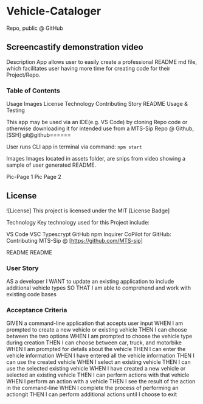 # Vehicle-Cataloger

 Repo, public @ GitHub

## Screencastify demonstration video

Description
App allows user to easily create a professional README md file, which facilitates user having more time for creating code for their Project/Repo.

### Table of Contents
Usage
Images
License
Technology
Contributing
Story
README
Usage & Testing

This app may be used via an IDE(e.g. VS Code) by cloning Repo code or otherwise downloading it for intended use from a MTS-Sip Repo @ Github, [SSH] git@github======

User runs CLI app in terminal via command: ``npm start``

Images
Images located in assets folder, are snips from video showing a sample of user generated README.

Pic-Page 1
Pic Page 2

## License
![License] This project is licensed under the MIT
[License Badge]

Technology
Key technology used for this Project include:

VS Code VSC
Typescrypt 
GitHub 
npm Inquirer
CoPilot for GitHub:
Contributing
MTS-Sip @ [https://github.com/MTS-sip]

README
README

### User Story
AS a developer 
I WANT to update an existing application to include additional vehicle types SO THAT I am able to comprehend and work with existing code bases

### Acceptance Criteria 
GIVEN a command-line application that accepts user input 
WHEN I am prompted to create a new vehicle or existing vehicle 
THEN I can choose between the two options 
WHEN I am prompted to choose the vehicle type during creation THEN I can choose between car, truck, and motorbike 
WHEN I am prompted for details about the vehicle 
THEN I can enter the vehicle information 
WHEN I have entered all the vehicle information THEN I can use the created vehicle 
WHEN I select an existing vehicle 
THEN I can use the selected existing vehicle 
WHEN I have created a new vehicle or selected an existing vehicle THEN I can perform actions with that vehicle 
WHEN I perform an action with a vehicle THEN I see the result of the action in the command-line 
WHEN I complete the process of performing an actiongit 
THEN I can perform additional actions until I choose to exit

